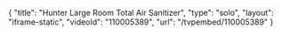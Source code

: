 {
    "title": "Hunter Large Room Total Air Sanitizer",
    "type": "solo",
    "layout": "iframe-static",
    "videoId": "110005389",
    "url": "\/tvpembed\/110005389"
}